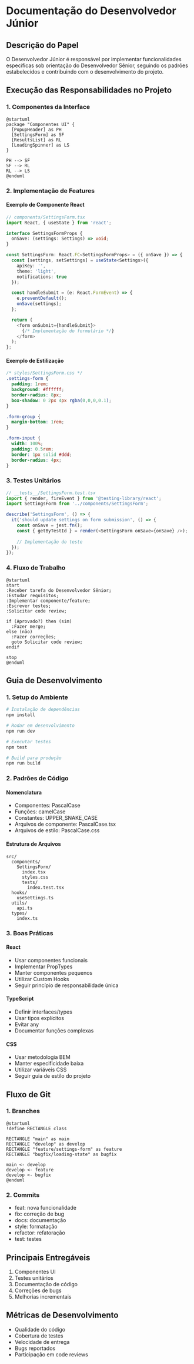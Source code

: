 # Documentação do Desenvolvedor Júnior

## Descrição do Papel
O Desenvolvedor Júnior é responsável por implementar funcionalidades específicas sob orientação do Desenvolvedor Sênior, seguindo os padrões estabelecidos e contribuindo com o desenvolvimento do projeto.

## Execução das Responsabilidades no Projeto

### 1. Componentes da Interface

```plantuml
@startuml
package "Componentes UI" {
  [PopupHeader] as PH
  [SettingsForm] as SF
  [ResultsList] as RL
  [LoadingSpinner] as LS
}

PH --> SF
SF --> RL
RL --> LS
@enduml
```

### 2. Implementação de Features

#### Exemplo de Componente React
```typescript
// components/SettingsForm.tsx
import React, { useState } from 'react';

interface SettingsFormProps {
  onSave: (settings: Settings) => void;
}

const SettingsForm: React.FC<SettingsFormProps> = ({ onSave }) => {
  const [settings, setSettings] = useState<Settings>({
    apiKey: '',
    theme: 'light',
    notifications: true
  });

  const handleSubmit = (e: React.FormEvent) => {
    e.preventDefault();
    onSave(settings);
  };

  return (
    <form onSubmit={handleSubmit}>
      {/* Implementação do formulário */}
    </form>
  );
};
```

#### Exemplo de Estilização
```css
/* styles/SettingsForm.css */
.settings-form {
  padding: 1rem;
  background: #ffffff;
  border-radius: 8px;
  box-shadow: 0 2px 4px rgba(0,0,0,0.1);
}

.form-group {
  margin-bottom: 1rem;
}

.form-input {
  width: 100%;
  padding: 0.5rem;
  border: 1px solid #ddd;
  border-radius: 4px;
}
```

### 3. Testes Unitários

```typescript
// __tests__/SettingsForm.test.tsx
import { render, fireEvent } from '@testing-library/react';
import SettingsForm from '../components/SettingsForm';

describe('SettingsForm', () => {
  it('should update settings on form submission', () => {
    const onSave = jest.fn();
    const { getByTestId } = render(<SettingsForm onSave={onSave} />);
    
    // Implementação do teste
  });
});
```

### 4. Fluxo de Trabalho

```plantuml
@startuml
start
:Receber tarefa do Desenvolvedor Sênior;
:Estudar requisitos;
:Implementar componente/feature;
:Escrever testes;
:Solicitar code review;

if (Aprovado?) then (sim)
  :Fazer merge;
else (não)
  :Fazer correções;
  goto Solicitar code review;
endif

stop
@enduml
```

## Guia de Desenvolvimento

### 1. Setup do Ambiente
```bash
# Instalação de dependências
npm install

# Rodar em desenvolvimento
npm run dev

# Executar testes
npm test

# Build para produção
npm run build
```

### 2. Padrões de Código

#### Nomenclatura
- Componentes: PascalCase
- Funções: camelCase
- Constantes: UPPER_SNAKE_CASE
- Arquivos de componente: PascalCase.tsx
- Arquivos de estilo: PascalCase.css

#### Estrutura de Arquivos
```
src/
  components/
    SettingsForm/
      index.tsx
      styles.css
      tests/
        index.test.tsx
  hooks/
    useSettings.ts
  utils/
    api.ts
  types/
    index.ts
```

### 3. Boas Práticas

#### React
- Usar componentes funcionais
- Implementar PropTypes
- Manter componentes pequenos
- Utilizar Custom Hooks
- Seguir princípio de responsabilidade única

#### TypeScript
- Definir interfaces/types
- Usar tipos explícitos
- Evitar any
- Documentar funções complexas

#### CSS
- Usar metodologia BEM
- Manter especificidade baixa
- Utilizar variáveis CSS
- Seguir guia de estilo do projeto

## Fluxo de Git

### 1. Branches
```plantuml
@startuml
!define RECTANGLE class

RECTANGLE "main" as main
RECTANGLE "develop" as develop
RECTANGLE "feature/settings-form" as feature
RECTANGLE "bugfix/loading-state" as bugfix

main <- develop
develop <- feature
develop <- bugfix
@enduml
```

### 2. Commits
- feat: nova funcionalidade
- fix: correção de bug
- docs: documentação
- style: formatação
- refactor: refatoração
- test: testes

## Principais Entregáveis
1. Componentes UI
2. Testes unitários
3. Documentação de código
4. Correções de bugs
5. Melhorias incrementais

## Métricas de Desenvolvimento
- Qualidade do código
- Cobertura de testes
- Velocidade de entrega
- Bugs reportados
- Participação em code reviews 